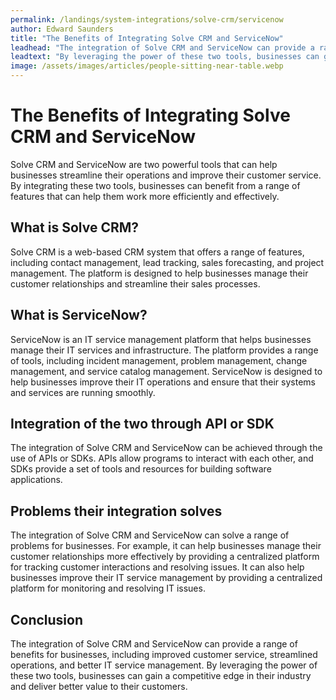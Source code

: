 ```yaml
---
permalink: /landings/system-integrations/solve-crm/servicenow
author: Edward Saunders
title: "The Benefits of Integrating Solve CRM and ServiceNow"
leadhead: "The integration of Solve CRM and ServiceNow can provide a range of benefits for businesses, including improved customer service, streamlined operations, and better IT service management"
leadtext: "By leveraging the power of these two tools, businesses can gain a competitive edge in their industry and deliver better value to their customers."
image: /assets/images/articles/people-sitting-near-table.webp
---
```

<div class="arttext"><h1>The Benefits of Integrating Solve CRM and ServiceNow</h1>
<p>Solve CRM and ServiceNow are two powerful tools that can help businesses streamline their operations and improve their customer service. By integrating these two tools, businesses can benefit from a range of features that can help them work more efficiently and effectively.</p>

<h2>What is Solve CRM?</h2>
<p>Solve CRM is a web-based CRM system that offers a range of features, including contact management, lead tracking, sales forecasting, and project management. The platform is designed to help businesses manage their customer relationships and streamline their sales processes.</p>

<h2>What is ServiceNow?</h2>
<p>ServiceNow is an IT service management platform that helps businesses manage their IT services and infrastructure. The platform provides a range of tools, including incident management, problem management, change management, and service catalog management. ServiceNow is designed to help businesses improve their IT operations and ensure that their systems and services are running smoothly.</p>

<h2>Integration of the two through API or SDK</h2>
<p>The integration of Solve CRM and ServiceNow can be achieved through the use of APIs or SDKs. APIs allow programs to interact with each other, and SDKs provide a set of tools and resources for building software applications.</p>

<h2>Problems their integration solves</h2>
<p>The integration of Solve CRM and ServiceNow can solve a range of problems for businesses. For example, it can help businesses manage their customer relationships more effectively by providing a centralized platform for tracking customer interactions and resolving issues. It can also help businesses improve their IT service management by providing a centralized platform for monitoring and resolving IT issues.</p>

<h2>Conclusion</h2>
<p>The integration of Solve CRM and ServiceNow can provide a range of benefits for businesses, including improved customer service, streamlined operations, and better IT service management. By leveraging the power of these two tools, businesses can gain a competitive edge in their industry and deliver better value to their customers.</p>

</div>